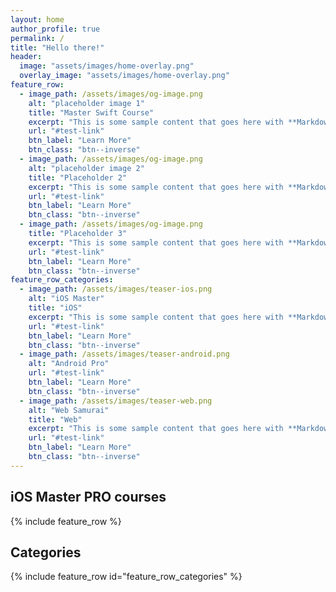 ```yaml
---
layout: home
author_profile: true
permalink: /
title: "Hello there!"
header:
  image: "assets/images/home-overlay.png"
  overlay_image: "assets/images/home-overlay.png"
feature_row:
  - image_path: /assets/images/og-image.png
    alt: "placeholder image 1"
    title: "Master Swift Course"
    excerpt: "This is some sample content that goes here with **Markdown** formatting."
    url: "#test-link"
    btn_label: "Learn More"
    btn_class: "btn--inverse"
  - image_path: /assets/images/og-image.png
    alt: "placeholder image 2"
    title: "Placeholder 2"
    excerpt: "This is some sample content that goes here with **Markdown** formatting."
    url: "#test-link"
    btn_label: "Learn More"
    btn_class: "btn--inverse"
  - image_path: /assets/images/og-image.png 
    title: "Placeholder 3" 
    excerpt: "This is some sample content that goes here with **Markdown** formatting."
    url: "#test-link"
    btn_label: "Learn More"
    btn_class: "btn--inverse"
feature_row_categories:
  - image_path: /assets/images/teaser-ios.png
    alt: "iOS Master"
    title: "iOS"
    excerpt: "This is some sample content that goes here with **Markdown** formatting."
    url: "#test-link"
    btn_label: "Learn More"
    btn_class: "btn--inverse"
  - image_path: /assets/images/teaser-android.png
    alt: "Android Pro"
    url: "#test-link"
    btn_label: "Learn More"
    btn_class: "btn--inverse"
  - image_path: /assets/images/teaser-web.png
    alt: "Web Samurai"
    title: "Web"
    excerpt: "This is some sample content that goes here with **Markdown** formatting."
    url: "#test-link"
    btn_label: "Learn More"
    btn_class: "btn--inverse"
---
```


## iOS Master PRO courses

{% include feature_row %}

## Categories

{% include feature_row id="feature_row_categories" %}
